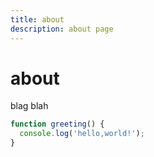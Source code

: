 ```yaml
---
title: about
description: about page
---
```

# about

blag blah

```js
function greeting() {
  console.log('hello,world!');
}
```
